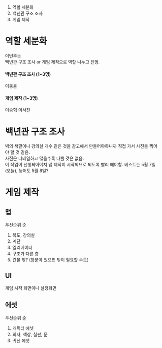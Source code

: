 1. 역할 세분화
2. 백년관 구조 조사
3. 게임 제작

# 역할 세분화
이번주는   
백년관 구조 조사 or 게임 제작으로 역할 나누고 진행.
#### 백년관 구조 조사 (1~3명)
이동윤

#### 게임 제작 (1~3명)
이승혁
이서진

# 백년관 구조 조사
벽의 색깔이나 강의실 개수 같은 것을 참고해서 만들어야하니까
직접 가서 사진을 찍어야 할 것 같음.   
사진은 디테일하고 많을수록 나쁠 것은 없음.   
이 작업이 선행되어야지 맵 제작이 시작되므로 되도록 빨리 해야함. 베스트는 5월 7일(오늘), 늦어도 5월 8일?


# 게임 제작

## 맵
우선순위 순
1. 복도, 강의실
2. 계단
3. 엘리베이터
4. 구조가 다른 층
5. 건물 밖? (창문이 있으면 밖이 필요할 수도)

## UI
게임 시작 화면이나 설정화면

## 에셋
우선순위 순
1. 캐릭터 에셋
2. 의자, 책상, 칠판, 문
3. 귀신 에셋
